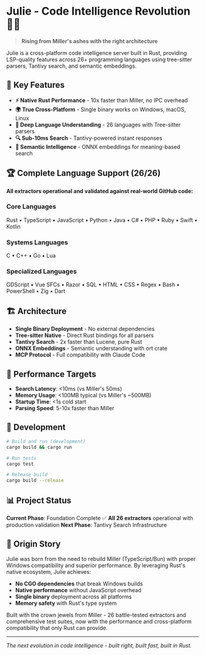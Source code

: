 # Julie - Code Intelligence Revolution 🧠✨

> **Rising from Miller's ashes with the right architecture**

Julie is a cross-platform code intelligence server built in Rust, providing LSP-quality features across 26+ programming languages using tree-sitter parsers, Tantivy search, and semantic embeddings.

## 🚀 Key Features

- **⚡ Native Rust Performance** - 10x faster than Miller, no IPC overhead
- **🌍 True Cross-Platform** - Single binary works on Windows, macOS, Linux
- **🧬 Deep Language Understanding** - 26 languages with Tree-sitter parsers
- **🔍 Sub-10ms Search** - Tantivy-powered instant responses
- **🧠 Semantic Intelligence** - ONNX embeddings for meaning-based search

## 🏆 Complete Language Support (26/26)

**All extractors operational and validated against real-world GitHub code:**

### Core Languages
Rust • TypeScript • JavaScript • Python • Java • C# • PHP • Ruby • Swift • Kotlin

### Systems Languages
C • C++ • Go • Lua

### Specialized Languages
GDScript • Vue SFCs • Razor • SQL • HTML • CSS • Regex • Bash • PowerShell • Zig • Dart

## 🏗️ Architecture

- **Single Binary Deployment** - No external dependencies
- **Tree-sitter Native** - Direct Rust bindings for all parsers
- **Tantivy Search** - 2x faster than Lucene, pure Rust
- **ONNX Embeddings** - Semantic understanding with ort crate
- **MCP Protocol** - Full compatibility with Claude Code

## 🎯 Performance Targets

- **Search Latency**: <10ms (vs Miller's 50ms)
- **Memory Usage**: <100MB typical (vs Miller's ~500MB)
- **Startup Time**: <1s cold start
- **Parsing Speed**: 5-10x faster than Miller

## 🧪 Development

```bash
# Build and run (development)
cargo build && cargo run

# Run tests
cargo test

# Release build
cargo build --release
```

## 📊 Project Status

**Current Phase**: Foundation Complete ✅
**All 26 extractors** operational with production validation
**Next Phase**: Tantivy Search Infrastructure

## 🔧 Origin Story

Julie was born from the need to rebuild Miller (TypeScript/Bun) with proper Windows compatibility and superior performance. By leveraging Rust's native ecosystem, Julie achieves:

- **No CGO dependencies** that break Windows builds
- **Native performance** without JavaScript overhead
- **Single binary** deployment across all platforms
- **Memory safety** with Rust's type system

Built with the crown jewels from Miller - 26 battle-tested extractors and comprehensive test suites, now with the performance and cross-platform compatibility that only Rust can provide.

---

*The next evolution in code intelligence - built right, built fast, built in Rust.*